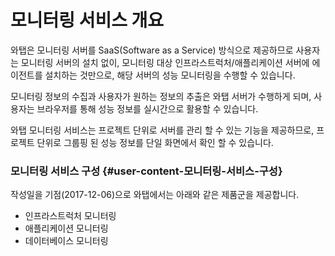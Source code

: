 # 모니터링 서비스 개요



와탭은 모니터링 서버를 SaaS\(Software as a Service\) 방식으로 제공하므로 사용자는 모니터링 서버의 설치 없이, 모니터링 대상 인프라스트럭처/애플리케이션 서버에 에이전트를 설치하는 것만으로, 해당 서버의 성능 모니터링을 수행할 수 있습니다.

모니터링 정보의 수집과 사용자가 원하는 정보의 추출은 와탭 서버가 수행하게 되며, 사용자는 브라우저를 통해 성능 정보를 실시간으로 활용할 수 있습니다.

와탭 모니터링 서비스는 프로젝트 단위로 서버를 관리 할 수 있는 기능을 제공하므로, 프로젝트 단위로 그룹핑 된 성능 정보를 단일 화면에서 확인 할 수 있습니다.

### 모니터링 서비스 구성 {#user-content-모니터링-서비스-구성}

작성일을 기점\(2017-12-06\)으로 와탭에서는 아래와 같은 제품군을 제공합니다.

* 인프라스트럭처 모니터링
* 애플리케이션 모니터링
* 데이터베이스 모니터링

